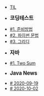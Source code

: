 <!-- docs/_sidebar.md 

* [Home](/)
* [Guide](guide.md)
> [#1. Two Sum](/LeetCode/twoSum.md)    //들여쓰기 효과
-->

* [TIL](/)

- **<big>코딩테스트</big>**
* [#1. 준비방법](/CodingTest/howto.md)
* [#2. 파이썬 문법](/CodingTest/python.md)
* [#3. 그리디](/CodingTest/greedy.md)

- **<big>자바</big>**
* [#1. Two Sum](/LeetCode/twoSum.md)

- **<big>Java News</big>**
* [# 2020-09-19](/JavaNews/first.md)
* [# 2020-10-02](/JavaNews/second.md)